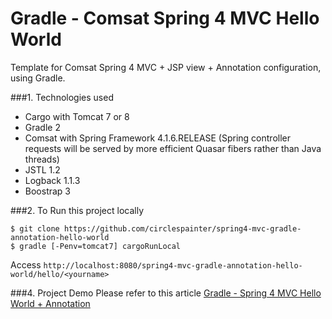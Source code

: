 Gradle - Comsat Spring 4 MVC Hello World
========================================
Template for Comsat Spring 4 MVC + JSP view + Annotation configuration, using Gradle.

###1. Technologies used
* Cargo with Tomcat 7 or 8
* Gradle 2
* Comsat with Spring Framework 4.1.6.RELEASE (Spring controller requests will be served by more efficient Quasar fibers rather than Java threads)
* JSTL 1.2
* Logback 1.1.3
* Boostrap 3

###2. To Run this project locally
```shell
$ git clone https://github.com/circlespainter/spring4-mvc-gradle-annotation-hello-world
$ gradle [-Penv=tomcat7] cargoRunLocal
```
Access ```http://localhost:8080/spring4-mvc-gradle-annotation-hello-world/hello/<yourname>```

###4. Project Demo
Please refer to this article [Gradle - Spring 4 MVC Hello World + Annotation ](http://www.mkyong.com/spring-mvc/gradle-spring-4-mvc-hello-world-example-annotation/)
